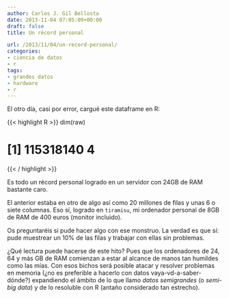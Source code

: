 ```yaml
---
author: Carlos J. Gil Bellosta
date: 2013-11-04 07:05:09+00:00
draft: false
title: Un récord personal

url: /2013/11/04/un-record-personal/
categories:
- ciencia de datos
- r
tags:
- grandes datos
- hardware
- r
---
```


El otro día, casi por error, cargué este dataframe en R:

{{< highlight R >}}
dim(raw)
# [1] 115318140         4
{{< / highlight >}}

Es todo un récord personal logrado en un servidor con 24GB de RAM bastante caro.

El anterior estaba en otro de algo así como 20 millones de filas y unas 6 o siete columnas. Eso sí, logrado en `tiramisu`, mi ordenador personal de 8GB de RAM de 400 euros (monitor incluido).

Os preguntaréis si pude hacer algo con ese monstruo. La verdad es que sí: pude muestrear un 10% de las filas y trabajar con ellas sin problemas.

¿Qué lectura puede hacerse de este hito? Pues que los ordenadores de 24, 64 y más GB de RAM comienzan a estar al alcance de manos tan humildes como las mías. Con esos bichos será posible atacar y resolver problemas en memoria (¿no es preferible a hacerlo con datos vaya-vd-a-saber-dónde?) expandiendo el ámbito de lo que llamo _datos semigrandes_ (o _semi-big data_) y de lo resoluble con R (antaño considerado tan estrecho).
